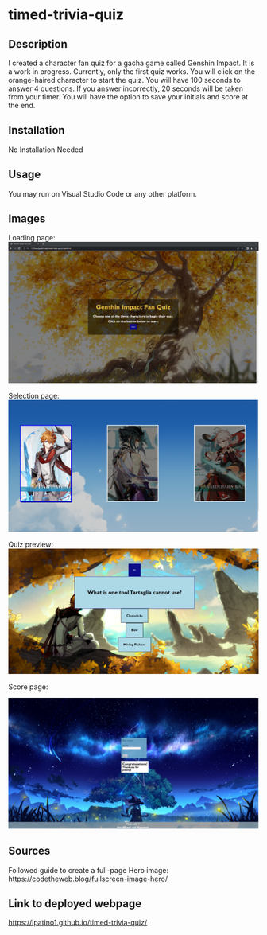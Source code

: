 # timed-trivia-quiz

## Description

I created a character fan quiz for a gacha game called Genshin Impact. It is a work in progress. Currently, only the first quiz works. You will click on the orange-haired character to start the quiz. You will have 100 seconds to answer 4 questions. If you answer incorrectly, 20 seconds will be taken from your timer. You will have the option to save your initials and score at the end.

## Installation
No Installation Needed

## Usage
You may run on Visual Studio Code or any other platform.

## Images

Loading page:
![Image of Website](./images/website-images/Loading-page.png)

Selection page:
![Image of Website](./images/website-images/quiz-choices.png)

Quiz preview:
![Image of Website](./images/website-images/quiz-game.png)

Score page:

![Image of Website](./images/website-images/score-page.png)

## Sources

Followed guide to create a full-page Hero image:
https://codetheweb.blog/fullscreen-image-hero/

## Link to deployed webpage

https://lpatino1.github.io/timed-trivia-quiz/

